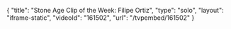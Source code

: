{
    "title": "Stone Age Clip of the Week: Filipe Ortiz",
    "type": "solo",
    "layout": "iframe-static",
    "videoId": "161502",
    "url": "\/tvpembed\/161502"
}